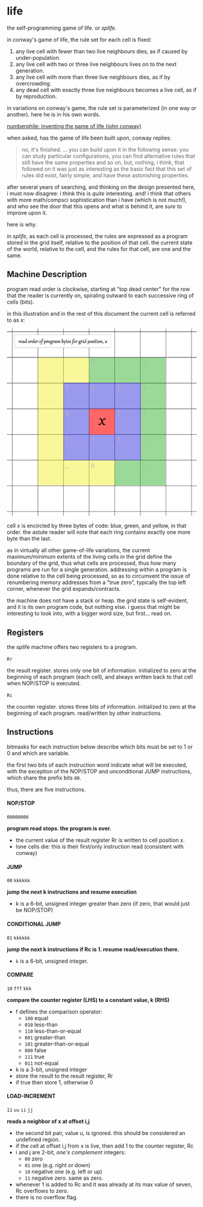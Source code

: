 life
====

the self-programming game of life. or <i>splife</i>.

in conway's game of life, the rule set for each cell is fixed:
  1. any live cell with fewer than two live neighbours dies, as if caused by under-population.
  1. any live cell with two or three live neighbours lives on to the next generation.
  1. any live cell with more than three live neighbours dies, as if by overcrowding.
  1. any dead cell with exactly three live neighbours becomes a live cell, as if by reproduction.

in variations on conway's game, the rule set is parameterized (in one way or another). here he is in his own words.

[numberphile: inventing the game of life (john conway)](https://www.youtube.com/watch?v=R9Plq-D1gEk)

when asked, has the game of life been built upon, conway replies:

>no, it's finished. ... you can build upon it in the following sense: you can study particular configurations,
>you can find alternative rules that still have the same properties and so on, but, nothing, i think,
>that followed on it was just as interesting as the basic fact that this set of rules did exist, fairly simple,
>and have these astonishing properties.

after several years of searching, and thinking on the design presented here, i must now disagree: i think this is
_quite_ interesting. and! i think that others with more math/compsci sophistication than i have (which is not much!),
and who see the door that this opens and what is behind it, are _sure_ to improve upon it.

here is why.

in _splife_, as each cell is processed, the rules are expressed as a program stored in the grid itself, relative to
the position of that cell. the current state of the world, relative to the cell, and the rules for that cell, are one
and the same.

## Machine Description

program read order is clockwise, starting at "top dead center" for the row that the reader is currently on, spiraling
outward to each successive ring of cells (bits).

in this illustration and in the rest of this document the current cell is referred to as _x_:

![program read order](docs/read-order.png)

cell _x_ is encircled by three bytes of code: blue, green, and yellow, in that order. the astute reader will note that
each ring contains exactly one more byte than the last.

as in virtually all other game-of-life variations, the current maximum/minimum extents of the living cells in the grid
define the boundary of the grid, thus what cells are processed, thus how many programs are run for a single generation.
addressing within a program is done relative to the cell being processed, so as to circumvent the issue of renumbering
memory addresses from a "true zero", typically the top left corner, whenever the grid expands/contracts.

the machine does not have a stack or heap. the grid state is self-evident, and it is its own program code, but nothing
else. i guess that might be interesting to look into, with a bigger word size, but first... read on.

## Registers

the splife machine offers two registers to a program.

`Rr` <p>the result register. stores only one bit of information. initialized to zero at the beginning of each program
(each cell), and always written back to that cell when NOP/STOP is executed.</p>

`Rc` <p>the counter register. stores three bits of information. initialized to zero at the beginning of each program.
read/written by other instructions.</p>

## Instructions

bitmasks for each instruction below describe which bits must be set to 1 or 0 and which are variable.

the first two bits of each instruction word indicate what will be executed, with the exception of the NOP/STOP and
unconditional JUMP instructions, which share the prefix bits `00`.

thus, there are five instructions.

#### NOP/STOP

  `00000000`

  __program read stops. the program is over.__

  * the current value of the result register Rr is written to cell position x.
  * lone cells die: this is their first/only instruction read (consistent with conway)

#### JUMP

  `00` `kkkkkk`

  __jump the next k instructions and resume execution__

  * k is a 6-bit, unsigned integer greater than zero (if zero, that would just be NOP/STOP)

#### CONDITIONAL JUMP

  `01` `kkkkkk`

  __jump the next k instructions if Rc is 1. resume read/execution there.__

  * `k` is a 6-bit, unsigned integer.

#### COMPARE

  `10` `fff` `kkk`

  __compare the counter register (LHS) to a constant value, k (RHS)__

  * f defines the comparison operator:
    * `100` equal
    * `010` less-than
    * `110` less-than-or-equal
    * `001` greater-than
    * `101` greater-than-or-equal
    * `000` false
    * `111` true
    * `011` not-equal
  * k is a 3-bit, unsigned integer
  * store the result to the result register, Rr
  * if true then store 1, otherwise 0

#### LOAD-INCREMENT

  `11` `uu` `ii` `jj`

  __reads a neighbor of x at offset i,j__

  * the second bit pair, value u, is ignored. this should be considered an undefined region.
  * if the cell at offset i,j from x is live, then add 1 to the counter register, Rc
  * i and j are 2-bit, _one's complement_ integers:
    * `00` zero
    * `01` one (e.g. right or down)
    * `10` negative one (e.g. left or up)
    * `11` negative zero. same as zero.
  * whenever 1 is added to Rc and it was already at its max value of seven, Rc overflows to zero.
  * there is no overflow flag.
